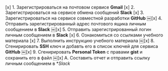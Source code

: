 [x] 1. Зарегистрироваться на почтовом сервисе **Gmail** 
[x] 2. Зарегистрироваться на сервисе обмена сообщений **Slack**
[x] 3. Зарегистрироваться на сервисе совместной разработки **GitHub**
￼[x] 4. Отправить зарегистрированный адрес почтового ящика личным сообщением в **Slack**
￼[x] 5. Отправить зарегистрированный логин личным сообщением в **Slack**
[x] 6. Ознакомиться со ссылками учебного материала
[x] 7. Выполнить инструкцию учебного материала
￼[x] 8. Сгенирировать **SSH** ключ и добавть его в список ключей для сервиса **GitHub**
￼[x] 9. Сгенирировать **Personal Token** с правами **gist** и сохранить его в файл
￼[x] A. Составить отчет и отправить ссылку личным сообщением в **Slack*
